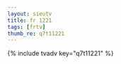 ```yaml
--- 
layout: sieutv
title: fr 1221
tags: [frtv]
thumb_re: q7t11221
---
```

{% include tvadv key="q7t11221" %} 
